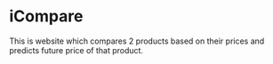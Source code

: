 # iCompare
This is website which compares 2 products based on their prices and predicts future price of that product.
